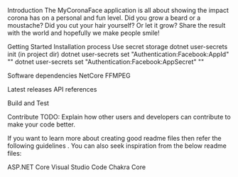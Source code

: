 Introduction
The MyCoronaFace application is all about showing the impact corona has on a personal and fun level. Did you grow a beard or a moustache? Did you cut your hair yourself? Or let it grow? Share the result with the world and hopefully we make people smile!

Getting Started
Installation process
Use secret storage
dotnet user-secrets init (in project dir)
dotnet user-secrets set "Authentication:Facebook:AppId" "<app-id>"
dotnet user-secrets set "Authentication:Facebook:AppSecret" "<app-secret>"

Software dependencies
NetCore
FFMPEG

Latest releases
API references

Build and Test


Contribute
TODO: Explain how other users and developers can contribute to make your code better.

If you want to learn more about creating good readme files then refer the following guidelines . You can also seek inspiration from the below readme files:

ASP.NET Core 
Visual Studio Code 
Chakra Core 
